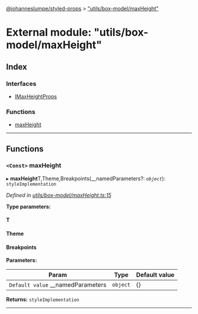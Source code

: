 [@johanneslumpe/styled-props](../README.md) > ["utils/box-model/maxHeight"](../modules/_utils_box_model_maxheight_.md)

# External module: "utils/box-model/maxHeight"

## Index

### Interfaces

* [IMaxHeightProps](../interfaces/_utils_box_model_maxheight_.imaxheightprops.md)

### Functions

* [maxHeight](_utils_box_model_maxheight_.md#maxheight)

---

## Functions

<a id="maxheight"></a>

### `<Const>` maxHeight

▸ **maxHeight**T,Theme,Breakpoints(__namedParameters?: *`object`*): `styleImplementation`

*Defined in [utils/box-model/maxHeight.ts:15](https://github.com/johanneslumpe/styled-props/blob/3abf398/src/utils/box-model/maxHeight.ts#L15)*

**Type parameters:**

#### T 
#### Theme 
#### Breakpoints 
**Parameters:**

| Param | Type | Default value |
| ------ | ------ | ------ |
| `Default value` __namedParameters | `object` |  {} |

**Returns:** `styleImplementation`

___

